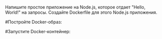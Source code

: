 Напишите простое приложение на Node.js, которое отдает "Hello, World!" на запросы. Создайте Dockerfile для этого Node.js приложения.

#Постройте Docker-образ:

#Запустите Docker-контейнер:
